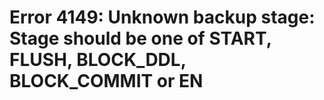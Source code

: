 # Error 4149: Unknown backup stage: Stage should be one of START, FLUSH, BLOCK\_DDL, BLOCK\_COMMIT or EN

